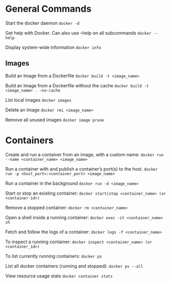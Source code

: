 # General Commands
Start the docker daemon
`docker -d`

Get help with Docker. Can also use –help on all subcommands
`docker --help`

Display system-wide information
`docker info`

## Images
Build an Image from a Dockerfile
`docker build -t <image_name>`

Build an Image from a Dockerfile without the cache
`docker build -t <image_name> . –no-cache`

List local images
`docker images`

Delete an Image
`docker rmi <image_name>`

Remove all unused images
`docker image prune`

# Containers
Create and run a container from an image, with a custom name:
`docker run --name <container_name> <image_name>`

Run a container with and publish a container’s port(s) to the host.
`docker run -p <host_port>:<container_port> <image_name>`

Run a container in the background
`docker run -d <image_name>`

Start or stop an existing container:
`docker start|stop <container_name> (or <container-id>)`

Remove a stopped container:
`docker rm <container_name>`

Open a shell inside a running container:
`docker exec -it <container_name> sh`

Fetch and follow the logs of a container:
`docker logs -f <container_name>`

To inspect a running container:
`docker inspect <container_name> (or <container_id>)`

To list currently running containers:
`docker ps`

List all docker containers (running and stopped):
`docker ps --all`

View resource usage stats
`docker container stats`
